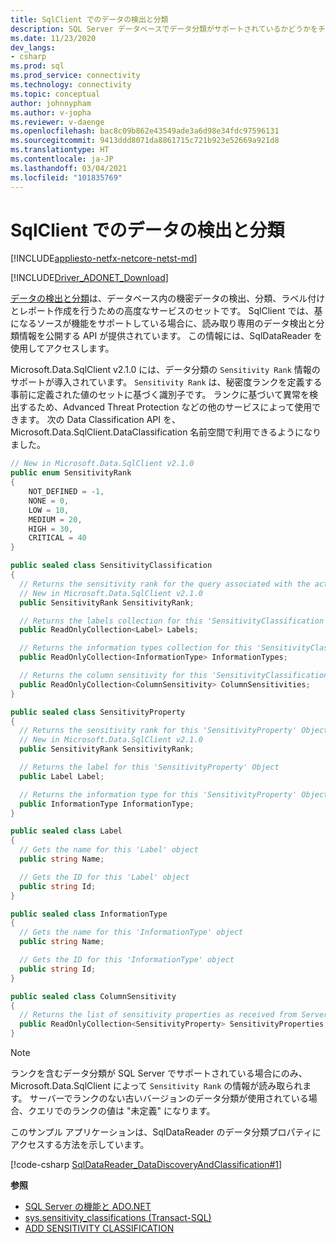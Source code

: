 ```yaml
---
title: SqlClient でのデータの検出と分類
description: SQL Server データベースでデータ分類がサポートされているかどうかをチェックする方法、および SqlDataReader オブジェクトを介してデータ分類情報にアクセスする方法について説明します。
ms.date: 11/23/2020
dev_langs:
- csharp
ms.prod: sql
ms.prod_service: connectivity
ms.technology: connectivity
ms.topic: conceptual
author: johnnypham
ms.author: v-jopha
ms.reviewer: v-daenge
ms.openlocfilehash: bac8c09b862e43549ade3a6d98e34fdc97596131
ms.sourcegitcommit: 9413ddd8071da8861715c721b923e52669a921d8
ms.translationtype: HT
ms.contentlocale: ja-JP
ms.lasthandoff: 03/04/2021
ms.locfileid: "101835769"
---
```

# <a name="data-discovery-and-classification-in-sqlclient"></a>SqlClient でのデータの検出と分類

[!INCLUDE[appliesto-netfx-netcore-netst-md](../../../includes/appliesto-netfx-netcore-netst-md.md)]

[!INCLUDE[Driver_ADONET_Download](../../../includes/driver_adonet_download.md)]

[データの検出と分類](../../../relational-databases/security/sql-data-discovery-and-classification.md)は、データベース内の機密データの検出、分類、ラベル付けとレポート作成を行うための高度なサービスのセットです。 SqlClient では、基になるソースが機能をサポートしている場合に、読み取り専用のデータ検出と分類情報を公開する API が提供されています。 この情報には、SqlDataReader を使用してアクセスします。

Microsoft.Data.SqlClient v2.1.0 には、データ分類の `Sensitivity Rank` 情報のサポートが導入されています。 `Sensitivity Rank` は、秘密度ランクを定義する事前に定義された値のセットに基づく識別子です。 ランクに基づいて異常を検出するため、Advanced Threat Protection などの他のサービスによって使用できます。 次の Data Classification API を、Microsoft.Data.SqlClient.DataClassification 名前空間で利用できるようになりました。

```csharp
// New in Microsoft.Data.SqlClient v2.1.0
public enum SensitivityRank
{
    NOT_DEFINED = -1,
    NONE = 0,
    LOW = 10,
    MEDIUM = 20,
    HIGH = 30,
    CRITICAL = 40
}

public sealed class SensitivityClassification
{
  // Returns the sensitivity rank for the query associated with the active 'SqlDataReader'.
  // New in Microsoft.Data.SqlClient v2.1.0
  public SensitivityRank SensitivityRank;

  // Returns the labels collection for this 'SensitivityClassification' Object
  public ReadOnlyCollection<Label> Labels;

  // Returns the information types collection for this 'SensitivityClassification' Object
  public ReadOnlyCollection<InformationType> InformationTypes;

  // Returns the column sensitivity for this 'SensitivityClassification' Object
  public ReadOnlyCollection<ColumnSensitivity> ColumnSensitivities;
}

public sealed class SensitivityProperty
{
  // Returns the sensitivity rank for this 'SensitivityProperty' Object
  // New in Microsoft.Data.SqlClient v2.1.0
  public SensitivityRank SensitivityRank;

  // Returns the label for this 'SensitivityProperty' Object
  public Label Label;

  // Returns the information type for this 'SensitivityProperty' Object
  public InformationType InformationType;
}

public sealed class Label
{
  // Gets the name for this 'Label' object
  public string Name;

  // Gets the ID for this 'Label' object
  public string Id;
}

public sealed class InformationType
{
  // Gets the name for this 'InformationType' object
  public string Name;

  // Gets the ID for this 'InformationType' object
  public string Id;
}

public sealed class ColumnSensitivity
{
  // Returns the list of sensitivity properties as received from Server for this 'ColumnSensitivity' information      
  public ReadOnlyCollection<SensitivityProperty> SensitivityProperties;
}
```

> [!NOTE]
> ランクを含むデータ分類が SQL Server でサポートされている場合にのみ、Microsoft.Data.SqlClient によって `Sensitivity Rank` の情報が読み取られます。 サーバーでランクのない古いバージョンのデータ分類が使用されている場合、クエリでのランクの値は "未定義" になります。

このサンプル アプリケーションは、SqlDataReader のデータ分類プロパティにアクセスする方法を示しています。

[!code-csharp [SqlDataReader_DataDiscoveryAndClassification#1](~/../sqlclient/doc/samples/SqlDataReader_DataDiscoveryAndClassification.cs#1)]


**参照**  

 - [SQL Server の機能と ADO.NET](sql-server-features-adonet.md)
 - [sys.sensitivity_classifications (Transact-SQL)](../../../relational-databases/system-catalog-views/sys-sensitivity-classifications-transact-sql.md)
 - [ADD SENSITIVITY CLASSIFICATION](../../../t-sql/statements/add-sensitivity-classification-transact-sql.md)